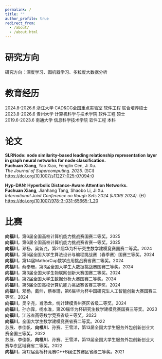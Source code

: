 ```yaml
---
permalink: /
title: ""
author_profile: true
redirect_from: 
  - /about/
  - /about.html
---
```

研究方向
======
研究方向：深度学习、图机器学习、多粒度大数据分析  

教育经历
======
2024.8-2026.6 浙江大学 CAD&CG全国重点实验室 软件工程 联合培养硕士  
2023.8-2026.6 贵州大学 计算机科学与技术学院  软件工程 硕士  
2019.6-2023.6 南通大学 信息科学技术学院      软件工程 本科  

论文
======
**SLRNode: node similarity-based leading relationship representation layer in graph neural networks for node classification.**  
**Fuchuan Xiang**, Yao Xiao, Fenglin Cen, Ji Xu.  
*The Journal of Supercomputing. 2025.* (SCI)  
https://doi.org/10.1007/s11227-025-07094-0

**Hyp-DAN: Hyperbolic Distance-Aware Attention Networks.**   
**Fuchuan Xiang**, Jianhang Tang, Shaobo Li, Ji Xu.  
*International Joint Conference on Rough Sets 2024 (IJCRS 2024).* (EI)  
https://doi.org/10.1007/978-3-031-65665-1_20

比赛
======
**向福川**，第6届全国高校计算机能力挑战赛国赛二等奖。2025  
**向福川**，第6届全国高校计算机能力挑战赛省赛一等奖。2025  
**向福川**，邓杨，吴新尧，第21届华为杯研究生数学建模竞赛国赛二等奖。2024  
**向福川**，第5届全国大学生算法设计与编程挑战赛（春季赛）国赛三等奖。2024  
**向福川**，第14届MathorCup数学应用挑战赛省赛二等奖。2024  
**向福川**，蔡奉珊，第3届全国大学生大数据挑战赛国赛三等奖。2024  
**向福川**，第3届全国大学生物联网创新大赛国赛二等奖。2024  
**向福川**，第2届全国大学生数据分析大赛国赛二等奖。2024  
**向福川**，第5届全国高校计算机能力挑战赛省赛三等奖。2024  
**向福川**，邓杨，戴帅，蔡奉珊，第6届华为杯中国研究生人工智能创新大赛国赛三等奖。2024  
**向福川**，吴辛尧，肖添龙，统计建模贵州赛区省级二等奖。2024  
**向福川**，孙亦霏，杨水准，第20届华为杯研究生数学建模竞赛国赛三等奖。2023  
**向福川**，江苏省高等数学竞赛省级三等奖。2023  
**向福川**，全国大学生数学建模竞赛省赛二等奖。2022   
苏展、李佳帆、**向福川**、孙赛、王雪洋，第13届全国大学生服务外包创新创业大赛全国三等奖。2022   
苏展、李佳帆、**向福川**、孙赛、王雪洋，第13届全国大学生服务外包创新创业大赛华东区域赛省二等奖。2022    
**向福川**，第12届蓝桥杯竞赛C++B组江苏赛区省级三等奖。2021  
